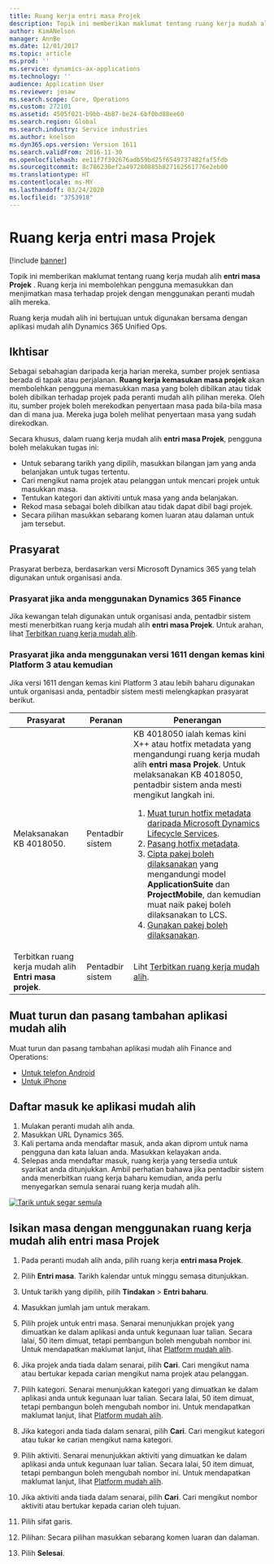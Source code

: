 ```yaml
---
title: Ruang kerja entri masa Projek
description: Topik ini memberikan maklumat tentang ruang kerja mudah alih entri masa Projek. Ruang kerja ini membolehkan pengguna memasukkan dan menjimatkan masa terhadap projek dengan menggunakan peranti mudah alih mereka.
author: KimANelson
manager: AnnBe
ms.date: 12/01/2017
ms.topic: article
ms.prod: ''
ms.service: dynamics-ax-applications
ms.technology: ''
audience: Application User
ms.reviewer: josaw
ms.search.scope: Core, Operations
ms.custom: 272101
ms.assetid: 4505f021-b9bb-4b87-be24-6bf0bd88ee60
ms.search.region: Global
ms.search.industry: Service industries
ms.author: knelson
ms.dyn365.ops.version: Version 1611
ms.search.validFrom: 2016-11-30
ms.openlocfilehash: ee11f7f392676adb59bd25f6549737482faf5fdb
ms.sourcegitcommit: 8c786230ef2a497280885b827162561776e2eb00
ms.translationtype: HT
ms.contentlocale: ms-MY
ms.lasthandoff: 03/24/2020
ms.locfileid: "3753918"
---
```

# <a name="project-time-entry-mobile-workspace"></a>Ruang kerja entri masa Projek

[!include [banner](../includes/banner.md)]

Topik ini memberikan maklumat tentang ruang kerja mudah alih **entri masa Projek** . Ruang kerja ini membolehkan pengguna memasukkan dan menjimatkan masa terhadap projek dengan menggunakan peranti mudah alih mereka.

Ruang kerja mudah alih ini bertujuan untuk digunakan bersama dengan aplikasi mudah alih Dynamics 365 Unified Ops. 

## <a name="overview"></a>Ikhtisar
Sebagai sebahagian daripada kerja harian mereka, sumber projek sentiasa berada di tapak atau perjalanan. **Ruang kerja kemasukan masa projek** akan membolehkan pengguna memasukkan masa yang boleh dibilkan atau tidak boleh dibilkan terhadap projek pada peranti mudah alih pilihan mereka. Oleh itu, sumber projek boleh merekodkan penyertaan masa pada bila-bila masa dan di mana jua. Mereka juga boleh melihat penyertaan masa yang sudah direkodkan. 

Secara khusus, dalam ruang kerja mudah alih **entri masa Projek**, pengguna boleh melakukan tugas ini:

-   Untuk sebarang tarikh yang dipilih, masukkan bilangan jam yang anda belanjakan untuk tugas tertentu.
-   Cari mengikut nama projek atau pelanggan untuk mencari projek untuk masukkan masa.
-   Tentukan kategori dan aktiviti untuk masa yang anda belanjakan.
-   Rekod masa sebagai boleh dibilkan atau tidak dapat dibil bagi projek.
-   Secara pilihan masukkan sebarang komen luaran atau dalaman untuk jam tersebut.

## <a name="prerequisites"></a>Prasyarat
Prasyarat berbeza, berdasarkan versi Microsoft Dynamics 365 yang telah digunakan untuk organisasi anda.

### <a name="prerequisites-if-you-use-dynamics-365-finance"></a>Prasyarat jika anda menggunakan Dynamics 365 Finance
Jika kewangan telah digunakan untuk organisasi anda, pentadbir sistem mesti menerbitkan ruang kerja mudah alih **entri masa Projek**. Untuk arahan, lihat [Terbitkan ruang kerja mudah alih](../../dev-itpro/mobile-apps/publish-mobile-workspace.md).

### <a name="prerequisites-if-you-use-version-1611-with-platform-update-3-or-later"></a>Prasyarat jika anda menggunakan versi 1611 dengan kemas kini Platform 3 atau kemudian
Jika versi 1611 dengan kemas kini Platform 3 atau lebih baharu digunakan untuk organisasi anda, pentadbir sistem mesti melengkapkan prasyarat berikut. 

<table>
<thead>
<tr class="header">
<th>Prasyarat</th>
<th>Peranan</th>
<th>Penerangan</th>
</tr>
</thead>
<tbody>
<tr class="odd">

<td>Melaksanakan KB 4018050.</td>
<td>Pentadbir sistem</td>
<td>KB 4018050 ialah kemas kini X++ atau hotfix metadata yang mengandungi ruang kerja mudah alih <strong>entri masa Projek</strong>. Untuk melaksanakan KB 4018050, pentadbir sistem anda mesti mengikut langkah ini.
<ol>
<li><a href="../../dev-itpro/migration-upgrade/download-hotfix-lcs.md">Muat turun hotfix metadata daripada Microsoft Dynamics Lifecycle Services</a>.</li>
<li><a href="../../dev-itpro/migration-upgrade/install-metadata-hotfix-package.md">Pasang hotfix metadata</a>.</li>
<li><a href="../../dev-itpro/deployment/create-apply-deployable-package.md">Cipta pakej boleh dilaksanakan</a> yang mengandungi model <strong>ApplicationSuite</strong> dan <strong>ProjectMobile</strong>, dan kemudian muat naik pakej boleh dilaksanakan to LCS.</li>
<li><a href="../../dev-itpro/deployment/apply-deployable-package-system.md">Gunakan pakej boleh dilaksanakan</a>.</li>

</ol></td>
</tr>
<tr class="even">
<td>Terbitkan ruang kerja mudah alih <strong>Entri masa projek</strong>.</td>
<td>Pentadbir sistem</td>
<td>Liht <a href="../../dev-itpro/mobile-apps/publish-mobile-workspace.md">Terbitkan ruang kerja mudah alih</a>.</td>
</tr>
</tbody>
</table>

## <a name="download-and-install-the-mobile-app"></a>Muat turun dan pasang tambahan aplikasi mudah alih

Muat turun dan pasang tambahan aplikasi mudah alih Finance and Operations:

-   [Untuk telefon Android](https://go.microsoft.com/fwlink/?linkid=850662)
-   [Untuk iPhone](https://go.microsoft.com/fwlink/?linkid=850663)

## <a name="sign-in-to-the-mobile-app"></a>Daftar masuk ke aplikasi mudah alih
1.  Mulakan peranti mudah alih anda.
2.  Masukkan URL Dynamics 365.
3.  Kali pertama anda mendaftar masuk, anda akan diprom untuk nama pengguna dan kata laluan anda. Masukkan kelayakan anda.
4.  Selepas anda mendaftar masuk, ruang kerja yang tersedia untuk syarikat anda ditunjukkan. Ambil perhatian bahawa jika pentadbir sistem anda menerbitkan ruang kerja baharu kemudian, anda perlu menyegarkan semula senarai ruang kerja mudah alih.

[![Tarik untuk segar semula](./media/pull-to-refresh-list-of-workspaces-183x300.png)](./media/pull-to-refresh-list-of-workspaces.png)

## <a name="enter-time-by-using-the-project-time-entry-mobile-workspace"></a>Isikan masa dengan menggunakan ruang kerja mudah alih entri masa Projek
1.  Pada peranti mudah alih anda, pilih ruang kerja **entri masa Projek**.
2.  Pilih **Entri masa**. Tarikh kalendar untuk minggu semasa ditunjukkan.
3.  Untuk tarikh yang dipilih, pilih **Tindakan** &gt; **Entri baharu**.
4.  Masukkan jumlah jam untuk merakam.
5.  Pilih projek untuk entri masa. Senarai menunjukkan projek yang dimuatkan ke dalam aplikasi anda untuk kegunaan luar talian. Secara lalai, 50 item dimuat, tetapi pembangun boleh mengubah nombor ini. Untuk mendapatkan maklumat lanjut, lihat [Platform mudah alih](../../dev-itpro/mobile-apps/platform/mobile-platform-home-page.md).
6.  Jika projek anda tiada dalam senarai, pilih **Cari**. Cari mengikut nama atau bertukar kepada carian mengikut nama projek atau pelanggan.
7.  Pilih kategori. Senarai menunjukkan kategori yang dimuatkan ke dalam aplikasi anda untuk kegunaan luar talian. Secara lalai, 50 item dimuat, tetapi pembangun boleh mengubah nombor ini. Untuk mendapatkan maklumat lanjut, lihat [Platform mudah alih](../../dev-itpro/mobile-apps/platform/mobile-platform-home-page.md).
8.  Jika kategori anda tiada dalam senarai, pilih **Cari**. Cari mengikut kategori atau tukar ke carian mengikut nama kategori.
9.  Pilih aktiviti. Senarai menunjukkan aktiviti yang dimuatkan ke dalam aplikasi anda untuk kegunaan luar talian. Secara lalai, 50 item dimuat, tetapi pembangun boleh mengubah nombor ini. Untuk mendapatkan maklumat lanjut, lihat [Platform mudah alih](../../dev-itpro/mobile-apps/platform/mobile-platform-home-page.md).
10. Jika aktiviti anda tiada dalam senarai, pilih **Cari**. Cari mengikut nombor aktiviti atau bertukar kepada carian oleh tujuan.

11. Pilih sifat garis.
12. Pilihan: Secara pilihan masukkan sebarang komen luaran dan dalaman.
13. Pilih **Selesai**.
